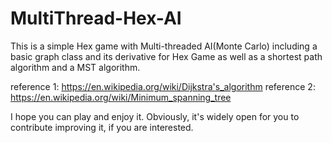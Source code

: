 # MultiThread-Hex-AI
This is a simple Hex game with Multi-threaded AI(Monte Carlo)
including a basic graph class and its derivative for Hex Game as well as
a shortest path algorithm and a MST algorithm.

reference 1: https://en.wikipedia.org/wiki/Dijkstra's_algorithm
reference 2: https://en.wikipedia.org/wiki/Minimum_spanning_tree

I hope you can play and enjoy it.
Obviously, it's widely open for you to contribute improving it, if you are interested.
